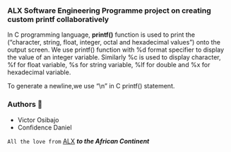 ### ALX Software Engineering Programme project on creating custom printf collaboratively

In C programming language, **printf()** function is used to print the (“character, string, float, integer, octal and hexadecimal values”) onto the output screen.
We use printf() function with %d format specifier to display the value of an integer variable.
Similarly %c is used to display character, %f for float variable, %s for string variable, %lf for double and %x for hexadecimal variable.

To generate a newline,we use “\n” in C printf() statement.

### Authors :rocket:
- Victor Osibajo
- Confidence Daniel

`All the love from` [ALX](https://www.alxafrica.com/) ***to the African Continent***

